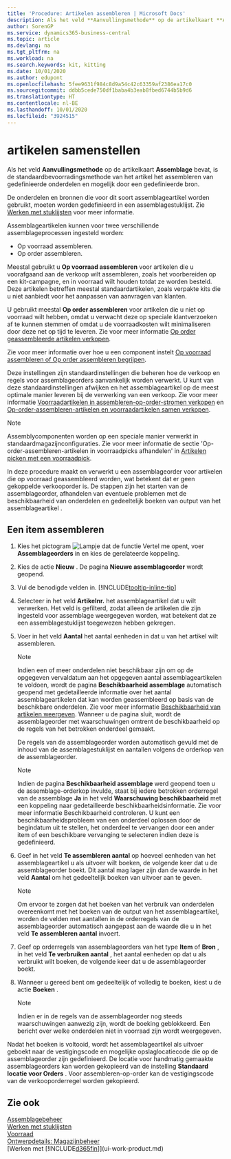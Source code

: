 ```yaml
---
title: 'Procedure: Artikelen assembleren | Microsoft Docs'
description: Als het veld **Aanvullingsmethode** op de artikelkaart **Assemblage** bevat, is de standaardbevoorradingsmethode van het artikel het assembleren van gedefinieerde onderdelen en mogelijk door een gedefinieerde bron.
author: SorenGP
ms.service: dynamics365-business-central
ms.topic: article
ms.devlang: na
ms.tgt_pltfrm: na
ms.workload: na
ms.search.keywords: kit, kitting
ms.date: 10/01/2020
ms.author: edupont
ms.openlocfilehash: 5fee9631f984c8d9a54c42c63359af2386ea17c0
ms.sourcegitcommit: ddbb5cede750df1baba4b3eab8fbed6744b5b9d6
ms.translationtype: HT
ms.contentlocale: nl-BE
ms.lasthandoff: 10/01/2020
ms.locfileid: "3924515"
---
```

# <a name="assemble-items"></a>artikelen samenstellen
Als het veld **Aanvullingsmethode** op de artikelkaart **Assemblage** bevat, is de standaardbevoorradingsmethode van het artikel het assembleren van gedefinieerde onderdelen en mogelijk door een gedefinieerde bron.  

De onderdelen en bronnen die voor dit soort assemblageartikel worden gebruikt, moeten worden gedefinieerd in een assemblagestuklijst. Zie [Werken met stuklijsten](inventory-how-work-BOMs.md) voor meer informatie.  

Assemblageartikelen kunnen voor twee verschillende assemblageprocessen ingesteld worden:  

-   Op voorraad assembleren.  
-   Op order assembleren.  

Meestal gebruikt u **Op voorraad assembleren** voor artikelen die u voorafgaand aan de verkoop wilt assembleren, zoals het voorbereiden op een kit-campagne, en in voorraad wilt houden totdat ze worden besteld. Deze artikelen betreffen meestal standaardartikelen, zoals verpakte kits die u niet aanbiedt voor het aanpassen van aanvragen van klanten.  

U gebruikt meestal **Op order assembleren** voor artikelen die u niet op voorraad wilt hebben, omdat u verwacht deze op speciale klantverzoeken af te kunnen stemmen of omdat u de voorraadkosten wilt minimaliseren door deze net op tijd te leveren. Zie voor meer informatie [Op order geassembleerde artikelen verkopen](assembly-how-to-sell-items-assembled-to-order.md).  

Zie voor meer informatie over hoe u een component instelt [Op voorraad assembleren of Op order assembleren begrijpen](assembly-assemble-to-order-or-assemble-to-stock.md).  

Deze instellingen zijn standaardinstellingen die beheren hoe de verkoop en regels voor assemblageorders aanvankelijk worden verwerkt. U kunt van deze standaardinstellingen afwijken en het assemblageartikel op de meest optimale manier leveren bij de verwerking van een verkoop. Zie voor meer informatie [Voorraadartikelen in assembleren-op-order-stromen verkopen](assembly-how-to-sell-assemble-to-order-items-and-inventory-items-together.md) en [Op-order-assembleren-artikelen en voorraadartikelen samen verkopen](assembly-how-to-sell-assemble-to-order-items-and-inventory-items-together.md).

> [!NOTE]  
> Assemblycomponenten worden op een speciale manier verwerkt in standaardmagazijnconfiguraties. Zie voor meer informatie de sectie 'Op-order-assembleren-artikelen in voorraadpicks afhandelen' in [Artikelen picken met een voorraadpick](warehouse-how-to-pick-items-with-inventory-picks.md).   

In deze procedure maakt en verwerkt u een assemblageorder voor artikelen die op voorraad geassembleerd worden, wat betekent dat er geen gekoppelde verkooporder is. De stappen zijn het starten van de assemblageorder, afhandelen van eventuele problemen met de beschikbaarheid van onderdelen en gedeeltelijk boeken van output van het assemblageartikel .

## <a name="to-assemble-an-item"></a>Een item assembleren  
1.  Kies het pictogram ![Lampje dat de functie Vertel me opent](media/ui-search/search_small.png "Vertel me wat u wilt doen"), voer **Assemblageorders** in en kies de gerelateerde koppeling.  
2.  Kies de actie **Nieuw** . De pagina **Nieuwe assemblageorder** wordt geopend.  
3.  Vul de benodigde velden in. [!INCLUDE[tooltip-inline-tip](includes/tooltip-inline-tip_md.md)]
4.  Selecteer in het veld **Artikelnr.** het assemblageartikel dat u wilt verwerken. Het veld is gefilterd, zodat alleen de artikelen die zijn ingesteld voor assemblage weergegeven worden, wat betekent dat ze een assemblagestuklijst toegewezen hebben gekregen.  
5.  Voer in het veld **Aantal** het aantal eenheden in dat u van het artikel wilt assembleren.  

    > [!NOTE]  
    >  Indien een of meer onderdelen niet beschikbaar zijn om op de opgegeven vervaldatum aan het opgegeven aantal assemblageartikelen te voldoen, wordt de pagina **Beschikbaarheid assemblage** automatisch geopend met gedetailleerde informatie over het aantal assemblageartikelen dat kan worden geassembleerd op basis van de beschikbare onderdelen. Zie voor meer informatie [Beschikbaarheid van artikelen weergeven](inventory-how-availability-overview.md). Wanneer u de pagina sluit, wordt de assemblageorder met waarschuwingen omtrent de beschikbaarheid op de regels van het betrokken onderdeel gemaakt.  

    De regels van de assemblageorder worden automatisch gevuld met de inhoud van de assemblagestuklijst en aantallen volgens de orderkop van de assemblageorder.  

    > [!NOTE]  
    >  Indien de pagina **Beschikbaarheid assemblage** werd geopend toen u de assemblage-orderkop invulde, staat bij iedere betrokken orderregel van de assemblage **Ja** in het veld **Waarschuwing beschikbaarheid** met een koppeling naar gedetailleerde beschikbaarheidsinformatie. Zie voor meer informatie Beschikbaarheid controleren. U kunt een beschikbaarheidsprobleem van een onderdeel oplossen door de begindatum uit te stellen, het onderdeel te vervangen door een ander item of een beschikbare vervanging te selecteren indien deze is gedefinieerd.  

6.  Geef in het veld **Te assembleren aantal** op hoeveel eenheden van het assemblageartikel u als uitvoer wilt boeken, de volgende keer dat u de assemblageorder boekt. Dit aantal mag lager zijn dan de waarde in het veld **Aantal** om het gedeeltelijk boeken van uitvoer aan te geven.  

    > [!NOTE]  
    >  Om ervoor te zorgen dat het boeken van het verbruik van onderdelen overeenkomt met het boeken van de output van het assemblageartikel, worden de velden met aantallen in de orderregels van de assemblageorder automatisch aangepast aan de waarde die u in het veld **Te assembleren aantal** invoert.  
7.  Geef op orderregels van assemblageorders van het type **Item** of **Bron** , in het veld **Te verbruiken aantal** , het aantal eenheden op dat u als verbruikt wilt boeken, de volgende keer dat u de assemblageorder boekt.
8.  Wanneer u gereed bent om gedeeltelijk of volledig te boeken, kiest u de actie **Boeken** .  

    > [!NOTE]  
    >  Indien er in de regels van de assemblageorder nog steeds waarschuwingen aanwezig zijn, wordt de boeking geblokkeerd. Een bericht over welke onderdelen niet in voorraad zijn wordt weergegeven.  

Nadat het boeken is voltooid, wordt het assemblageartikel als uitvoer geboekt naar de vestigingscode en mogelijke opslaglocatiecode die op de assemblageorder zijn gedefinieerd. De locatie voor handmatig gemaakte assemblageorders kan worden gekopieerd van de instelling **Standaard locatie voor Orders** . Voor assembleren-op-order kan de vestigingscode van de verkooporderregel worden gekopieerd.  

## <a name="see-also"></a>Zie ook
[Assemblagebeheer](assembly-assemble-items.md)  
[Werken met stuklijsten](inventory-how-work-BOMs.md)  
[Voorraad](inventory-manage-inventory.md)  
[Ontwerpdetails: Magazijnbeheer](design-details-warehouse-management.md)  
[Werken met [!INCLUDE[d365fin](includes/d365fin_md.md)]](ui-work-product.md)
